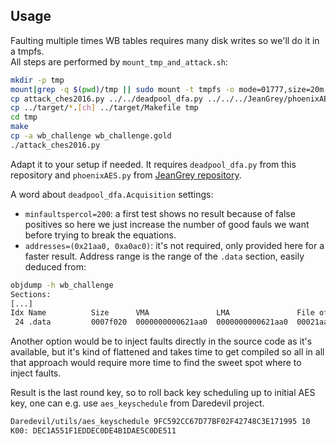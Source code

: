 Usage
-----

Faulting multiple times WB tables requires many disk writes so we'll do it in a tmpfs.  
All steps are performed by ```mount_tmp_and_attack.sh```:

```bash
mkdir -p tmp
mount|grep -q $(pwd)/tmp || sudo mount -t tmpfs -o mode=01777,size=20m tmpfs tmp
cp attack_ches2016.py ../../deadpool_dfa.py ../../../JeanGrey/phoenixAES.py tmp
cp ../target/*.[ch] ../target/Makefile tmp
cd tmp
make
cp -a wb_challenge wb_challenge.gold
./attack_ches2016.py
```

Adapt it to your setup if needed. It requires ```deadpool_dfa.py``` from this repository and ```phoenixAES.py``` from [JeanGrey repository](https://github.com/SideChannelMarvels/JeanGrey).

A word about ```deadpool_dfa.Acquisition``` settings:
  * ```minfaultspercol=200```: a first test shows no result because of false positives so here we just increase the number of good fauls we want before trying to break the equations.
  * ```addresses=(0x21aa0, 0xa0ac0)```: it's not required, only provided here for a faster result.
Address range is the range of the ```.data``` section, easily deduced from:

```bash
objdump -h wb_challenge
Sections:
[...]
Idx Name          Size      VMA               LMA               File off  Algn
 24 .data         0007f020  0000000000621aa0  0000000000621aa0  00021aa0  2**5
```

Another option would be to inject faults directly in the source code as it's available, but it's kind of flattened and takes time to get compiled so all in all that approach would require more time to find the sweet spot where to inject faults.

Result is the last round key, so to roll back key scheduling up to initial AES key, one can e.g. use ```aes_keyschedule``` from Daredevil project.

```bash
Daredevil/utils/aes_keyschedule 9FC592CC67D77BF02F42748C3E171995 10
K00: DEC1A551F1EDDEC0DE4B1DAE5C0DE511
```
